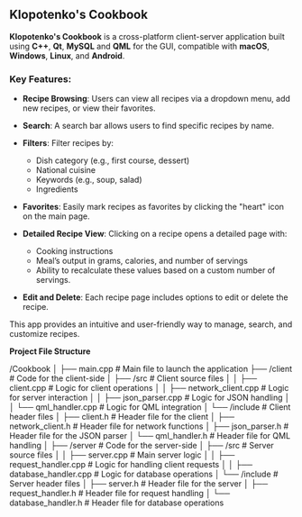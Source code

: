 ## Klopotenko's Cookbook

**Klopotenko's Cookbook** is a cross-platform client-server application built using **C++**, **Qt**, **MySQL** and **QML** for the GUI, compatible with **macOS**, **Windows**, **Linux**, and **Android**.

### Key Features:

- **Recipe Browsing**: Users can view all recipes via a dropdown menu, add new recipes, or view their favorites.

- **Search**: A search bar allows users to find specific recipes by name.

- **Filters**: Filter recipes by:
  - Dish category (e.g., first course, dessert)
  - National cuisine
  - Keywords (e.g., soup, salad)
  - Ingredients

- **Favorites**: Easily mark recipes as favorites by clicking the "heart" icon on the main page.

- **Detailed Recipe View**: Clicking on a recipe opens a detailed page with:
  - Cooking instructions
  - Meal’s output in grams, calories, and number of servings
  - Ability to recalculate these values based on a custom number of servings.

- **Edit and Delete**: Each recipe page includes options to edit or delete the recipe.

This app provides an intuitive and user-friendly way to manage, search, and customize recipes.

**Project File Structure**

/Cookbook
│   ├── main.cpp                  # Main file to launch the application
├── /client                       # Code for the client-side
│   ├── /src                      # Client source files
│   │   ├── client.cpp            # Logic for client operations
│   │   ├── network_client.cpp     # Logic for server interaction
│   │   ├── json_parser.cpp       # Logic for JSON handling
│   │   └── qml_handler.cpp       # Logic for QML integration
│   └── /include                  # Client header files
│       ├── client.h              # Header file for the client
│       ├── network_client.h       # Header file for network functions
│       ├── json_parser.h         # Header file for the JSON parser
│       └── qml_handler.h         # Header file for QML handling
│
├── /server                       # Code for the server-side
│   ├── /src                      # Server source files
│   │   ├── server.cpp            # Main server logic
│   │   ├── request_handler.cpp    # Logic for handling client requests
│   │   ├── database_handler.cpp    # Logic for database operations
│   └── /include                  # Server header files
│       ├── server.h              # Header file for the server
│       ├── request_handler.h      # Header file for request handling
│       └── database_handler.h      # Header file for database operations

